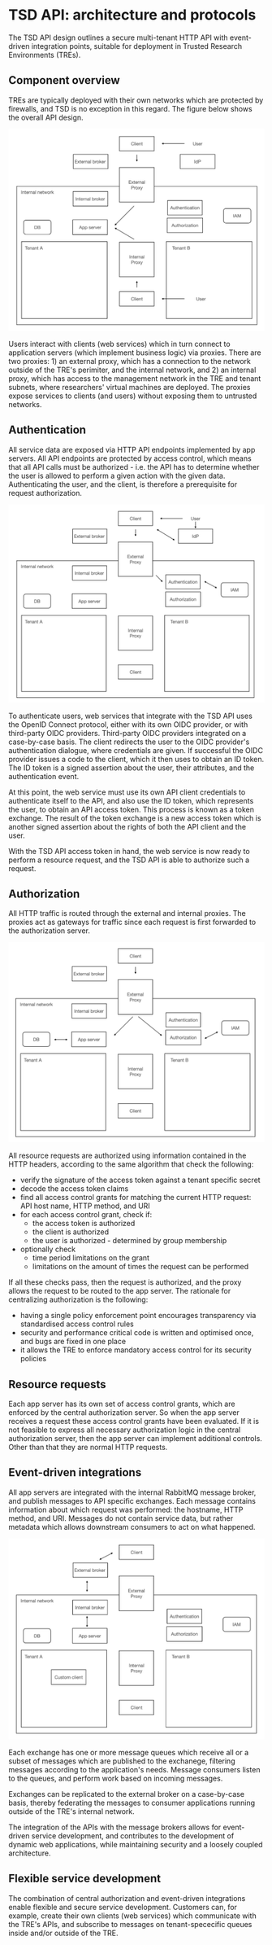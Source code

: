 
# TSD API: architecture and protocols

The TSD API design outlines a secure multi-tenant HTTP API with event-driven integration points, suitable for deployment in Trusted Research Environments (TREs).

## Component overview

TREs are typically deployed with their own networks which are protected by firewalls, and TSD is no exception in this regard. The figure below shows the overall API design.

![API design - basic data flow](./overall.png)

Users interact with clients (web services) which in turn connect to application servers (which implement business logic) via proxies. There are two proxies: 1) an external proxy, which has a connection to the network outside of the TRE's perimiter, and the internal network, and 2) an internal proxy, which has access to the management network in the TRE and tenant subnets, where researchers' virtual machines are deployed. The proxies expose services to clients (and users) without exposing them to untrusted networks.

## Authentication

All service data are exposed via HTTP API endpoints implemented by app servers. All API endpoints are protected by access control, which means that all API calls must be authorized - i.e. the API has to determine whether the user is allowed to perform a given action with the given data. Authenticating the user, and the client, is therefore a prerequisite for request authorization.

![Authentication](./authn.png)

To authenticate users, web services that integrate with the TSD API uses the OpenID Connect protocol, either with its own OIDC provider, or with third-party OIDC providers. Third-party OIDC providers integrated on a case-by-case basis. The client redirects the user to the OIDC provider's authentication dialogue, where credentials are given. If successful the OIDC provider issues a code to the client, which it then uses to obtain an ID token. The ID token is a signed assertion about the user, their attributes, and the authentication event.

At this point, the web service must use its own API client credentials to authenticate itself to the API, and also use the ID token, which represents the user, to obtain an API access token. This process is known as a token exchange. The result of the token exchange is a new access token which is another signed assertion about the rights of both the API client and the user.

With the TSD API access token in hand, the web service is now ready to perform a resource request, and the TSD API is able to authorize such a request.

## Authorization

All HTTP traffic is routed through the external and internal proxies. The proxies act as gateways for traffic since each request is first forwarded to the authorization server.

![Authorization](./authz.png)

All resource requests are authorized using information contained in the HTTP headers, according to the same algorithm that check the following:

* verify the signature of the access token against a tenant specific secret
* decode the access token claims
* find all access control grants for matching the current HTTP request: API host name, HTTP method, and URI
* for each access control grant, check if:
  * the access token is authorized
  * the client is authorized
  * the user is authorized - determined by group membership
* optionally check
  * time period limitations on the grant
  * limitations on the amount of times the request can be performed

If all these checks pass, then the request is authorized, and the proxy allows the request to be routed to the app server. The rationale for centralizing authorization is the following:

* having a single policy enforcement point encourages transparency via standardised access control rules
* security and performance critical code is written and optimised once, and bugs are fixed in one place
* it allows the TRE to enforce mandatory access control for its security policies

## Resource requests

Each app server has its own set of access control grants, which are enforced by the central authorization server. So when the app server receives a request these access control grants have been evaluated. If it is not feasible to express all necessary authorization logic in the central authorization server, then the app server can implement additional controls. Other than that they are normal HTTP requests.

## Event-driven integrations

All app servers are integrated with the internal RabbitMQ message broker, and publish messages to API specific exchanges. Each message contains information about which request was performed: the hostname, HTTP method, and URI. Messages do not contain service data, but rather metadata which allows downstream consumers to act on what happened.

![Message brokers](./mq.png)

Each exchange has one or more message queues which receive all or a subset of messages which are published to the exchanege, filtering messages according to the application's needs. Message consumers listen to the queues, and perform work based on incoming messages.

Exchanges can be replicated to the external broker on a case-by-case basis, thereby federating the messages to consumer applications running outside of the TRE's internal network.

The integration of the APIs with the message brokers allows for event-driven service development, and contributes to the development of dynamic web applications, while maintaining security and a loosely coupled architecture.

## Flexible service development

The combination of central authorization and event-driven integrations enable flexible and secure service development. Customers can, for example, create their own clients (web services) which communicate with the TRE's APIs, and subscribe to messages on tenant-spececific queues inside and/or outside of the TRE.
